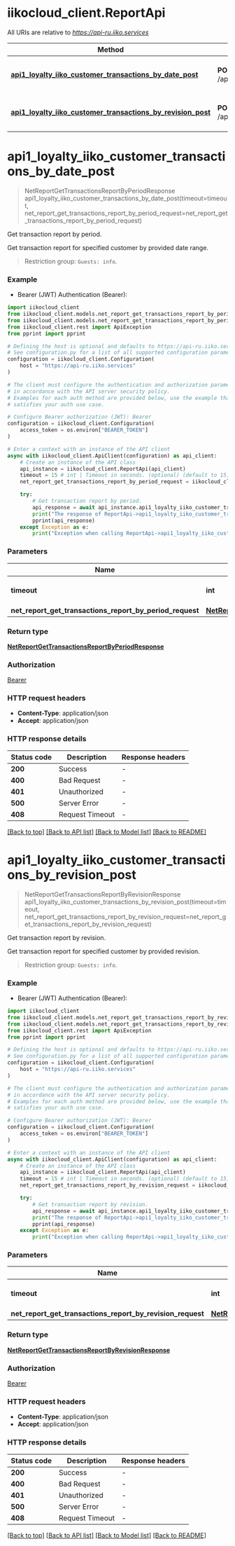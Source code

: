# iikocloud_client.ReportApi

All URIs are relative to *https://api-ru.iiko.services*

Method | HTTP request | Description
------------- | ------------- | -------------
[**api1_loyalty_iiko_customer_transactions_by_date_post**](ReportApi.md#api1_loyalty_iiko_customer_transactions_by_date_post) | **POST** /api/1/loyalty/iiko/customer/transactions/by_date | Get transaction report by period.
[**api1_loyalty_iiko_customer_transactions_by_revision_post**](ReportApi.md#api1_loyalty_iiko_customer_transactions_by_revision_post) | **POST** /api/1/loyalty/iiko/customer/transactions/by_revision | Get transaction report by revision.


# **api1_loyalty_iiko_customer_transactions_by_date_post**
> NetReportGetTransactionsReportByPeriodResponse api1_loyalty_iiko_customer_transactions_by_date_post(timeout=timeout, net_report_get_transactions_report_by_period_request=net_report_get_transactions_report_by_period_request)

Get transaction report by period.

Get transaction report for specified customer by provided date range.

 > Restriction group: `Guests: info`.

### Example

* Bearer (JWT) Authentication (Bearer):

```python
import iikocloud_client
from iikocloud_client.models.net_report_get_transactions_report_by_period_request import NetReportGetTransactionsReportByPeriodRequest
from iikocloud_client.models.net_report_get_transactions_report_by_period_response import NetReportGetTransactionsReportByPeriodResponse
from iikocloud_client.rest import ApiException
from pprint import pprint

# Defining the host is optional and defaults to https://api-ru.iiko.services
# See configuration.py for a list of all supported configuration parameters.
configuration = iikocloud_client.Configuration(
    host = "https://api-ru.iiko.services"
)

# The client must configure the authentication and authorization parameters
# in accordance with the API server security policy.
# Examples for each auth method are provided below, use the example that
# satisfies your auth use case.

# Configure Bearer authorization (JWT): Bearer
configuration = iikocloud_client.Configuration(
    access_token = os.environ["BEARER_TOKEN"]
)

# Enter a context with an instance of the API client
async with iikocloud_client.ApiClient(configuration) as api_client:
    # Create an instance of the API class
    api_instance = iikocloud_client.ReportApi(api_client)
    timeout = 15 # int | Timeout in seconds. (optional) (default to 15)
    net_report_get_transactions_report_by_period_request = iikocloud_client.NetReportGetTransactionsReportByPeriodRequest() # NetReportGetTransactionsReportByPeriodRequest |  (optional)

    try:
        # Get transaction report by period.
        api_response = await api_instance.api1_loyalty_iiko_customer_transactions_by_date_post(timeout=timeout, net_report_get_transactions_report_by_period_request=net_report_get_transactions_report_by_period_request)
        print("The response of ReportApi->api1_loyalty_iiko_customer_transactions_by_date_post:\n")
        pprint(api_response)
    except Exception as e:
        print("Exception when calling ReportApi->api1_loyalty_iiko_customer_transactions_by_date_post: %s\n" % e)
```



### Parameters


Name | Type | Description  | Notes
------------- | ------------- | ------------- | -------------
 **timeout** | **int**| Timeout in seconds. | [optional] [default to 15]
 **net_report_get_transactions_report_by_period_request** | [**NetReportGetTransactionsReportByPeriodRequest**](NetReportGetTransactionsReportByPeriodRequest.md)|  | [optional] 

### Return type

[**NetReportGetTransactionsReportByPeriodResponse**](NetReportGetTransactionsReportByPeriodResponse.md)

### Authorization

[Bearer](../README.md#Bearer)

### HTTP request headers

 - **Content-Type**: application/json
 - **Accept**: application/json

### HTTP response details

| Status code | Description | Response headers |
|-------------|-------------|------------------|
**200** | Success |  -  |
**400** | Bad Request |  -  |
**401** | Unauthorized |  -  |
**500** | Server Error |  -  |
**408** | Request Timeout |  -  |

[[Back to top]](#) [[Back to API list]](../README.md#documentation-for-api-endpoints) [[Back to Model list]](../README.md#documentation-for-models) [[Back to README]](../README.md)

# **api1_loyalty_iiko_customer_transactions_by_revision_post**
> NetReportGetTransactionsReportByRevisionResponse api1_loyalty_iiko_customer_transactions_by_revision_post(timeout=timeout, net_report_get_transactions_report_by_revision_request=net_report_get_transactions_report_by_revision_request)

Get transaction report by revision.

Get transaction report for specified customer by provided revision.

 > Restriction group: `Guests: info`.

### Example

* Bearer (JWT) Authentication (Bearer):

```python
import iikocloud_client
from iikocloud_client.models.net_report_get_transactions_report_by_revision_request import NetReportGetTransactionsReportByRevisionRequest
from iikocloud_client.models.net_report_get_transactions_report_by_revision_response import NetReportGetTransactionsReportByRevisionResponse
from iikocloud_client.rest import ApiException
from pprint import pprint

# Defining the host is optional and defaults to https://api-ru.iiko.services
# See configuration.py for a list of all supported configuration parameters.
configuration = iikocloud_client.Configuration(
    host = "https://api-ru.iiko.services"
)

# The client must configure the authentication and authorization parameters
# in accordance with the API server security policy.
# Examples for each auth method are provided below, use the example that
# satisfies your auth use case.

# Configure Bearer authorization (JWT): Bearer
configuration = iikocloud_client.Configuration(
    access_token = os.environ["BEARER_TOKEN"]
)

# Enter a context with an instance of the API client
async with iikocloud_client.ApiClient(configuration) as api_client:
    # Create an instance of the API class
    api_instance = iikocloud_client.ReportApi(api_client)
    timeout = 15 # int | Timeout in seconds. (optional) (default to 15)
    net_report_get_transactions_report_by_revision_request = iikocloud_client.NetReportGetTransactionsReportByRevisionRequest() # NetReportGetTransactionsReportByRevisionRequest |  (optional)

    try:
        # Get transaction report by revision.
        api_response = await api_instance.api1_loyalty_iiko_customer_transactions_by_revision_post(timeout=timeout, net_report_get_transactions_report_by_revision_request=net_report_get_transactions_report_by_revision_request)
        print("The response of ReportApi->api1_loyalty_iiko_customer_transactions_by_revision_post:\n")
        pprint(api_response)
    except Exception as e:
        print("Exception when calling ReportApi->api1_loyalty_iiko_customer_transactions_by_revision_post: %s\n" % e)
```



### Parameters


Name | Type | Description  | Notes
------------- | ------------- | ------------- | -------------
 **timeout** | **int**| Timeout in seconds. | [optional] [default to 15]
 **net_report_get_transactions_report_by_revision_request** | [**NetReportGetTransactionsReportByRevisionRequest**](NetReportGetTransactionsReportByRevisionRequest.md)|  | [optional] 

### Return type

[**NetReportGetTransactionsReportByRevisionResponse**](NetReportGetTransactionsReportByRevisionResponse.md)

### Authorization

[Bearer](../README.md#Bearer)

### HTTP request headers

 - **Content-Type**: application/json
 - **Accept**: application/json

### HTTP response details

| Status code | Description | Response headers |
|-------------|-------------|------------------|
**200** | Success |  -  |
**400** | Bad Request |  -  |
**401** | Unauthorized |  -  |
**500** | Server Error |  -  |
**408** | Request Timeout |  -  |

[[Back to top]](#) [[Back to API list]](../README.md#documentation-for-api-endpoints) [[Back to Model list]](../README.md#documentation-for-models) [[Back to README]](../README.md)

